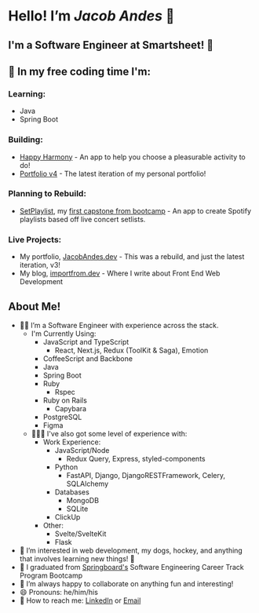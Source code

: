 # Hello! I’m ***Jacob Andes*** 👋

## I'm a Software Engineer at Smartsheet! 🎉

## 👷 In my free coding time I'm:

### Learning:

- Java
- Spring Boot
  
### Building:

- [Happy Harmony](https://github.com/booshja/happy-harmony) - An app to help you choose a pleasurable activity to do!
- [Portfolio v4](https://github.com/booshja/portfolio-v4) - The latest iteration of my personal portfolio!

### Planning to Rebuild:

- [SetPlaylist](https://github.com/booshja/setplaylist-ts), my [first capstone from bootcamp](https://github.com/booshja/setplaylist-python) - An app to create Spotify playlists based off live concert setlists.

### Live Projects:

- My portfolio, [JacobAndes.dev](https://www.jacobandes.dev) - This was a rebuild, and just the latest iteration, v3!
- My blog, [importfrom.dev](https://www.importfrom.dev) - Where I write about Front End Web Development

## About Me!

- 🧑‍💻 I’m a Software Engineer with experience across the stack.
  - I'm Currently Using:
    - JavaScript and TypeScript
      - React, Next.js, Redux (ToolKit & Saga), Emotion
    - CoffeeScript and Backbone
    - Java
    - Spring Boot
    - Ruby
      - Rspec
    - Ruby on Rails
      - Capybara
    - PostgreSQL
    - Figma
  - 👨🏻‍🚀 I've also got some level of experience with:
    - Work Experience:
      - JavaScript/Node
        - Redux Query, Express, styled-components
      - Python
        - FastAPI, Django, DjangoRESTFramework, Celery, SQLAlchemy
      - Databases
        - MongoDB
        - SQLite
      - ClickUp
    - Other:
      - Svelte/SvelteKit
      - Flask
- 👀  I’m interested in web development, my dogs, hockey, and anything that involves learning new things! 📖
- 🌱 I graduated from [Springboard's](https://www.springboard.com/) Software Engineering Career Track Program Bootcamp
- 🧩 I’m always happy to collaborate on anything fun and interesting!
- 😄 Pronouns: he/him/his
- 💬 How to reach me: [LinkedIn](https://www.linkedin.com/in/jacobandes) or [Email](mailto:jacobandesdev@gmail.com)
